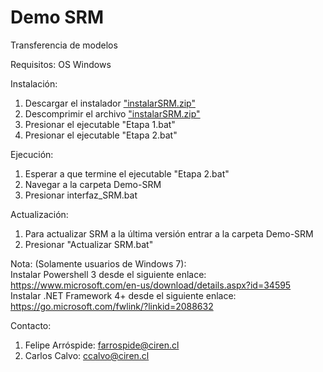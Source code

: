 # Demo SRM
 Transferencia de modelos
 
 Requisitos:
 OS Windows 

 Instalación:
 1. Descargar el instalador ["instalarSRM.zip"](https://github.com/ccalvocm/Demo-SRM/raw/main/instalarSRM.zip)
 2. Descomprimir el archivo ["instalarSRM.zip"](https://github.com/ccalvocm/Demo-SRM/raw/main/instalarSRM.zip)
 3. Presionar el ejecutable "Etapa 1.bat"
 4. Presionar el ejecutable "Etapa 2.bat"

 Ejecución:
 1. Esperar a que termine el ejecutable "Etapa 2.bat"
 2. Navegar a la carpeta Demo-SRM
 3. Presionar interfaz_SRM.bat

 Actualización:
 1. Para actualizar SRM a la última versión entrar a la carpeta Demo-SRM
 2. Presionar "Actualizar SRM.bat"

 Nota: (Solamente usuarios de Windows 7):  
 Instalar Powershell 3 desde el siguiente enlace: https://www.microsoft.com/en-us/download/details.aspx?id=34595  
 Instalar .NET Framework 4+ desde el siguiente enlace: https://go.microsoft.com/fwlink/?linkid=2088632  

 Contacto:
 1. Felipe Arróspide: farrospide@ciren.cl
 2. Carlos Calvo: ccalvo@ciren.cl
